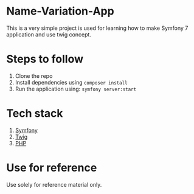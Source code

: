 # Name-Variation-App

This is a very simple project is used for learning how to make Symfony 7 application and use twig concept.

# Steps to follow

1. Clone the repo
2. Install dependencies using `composer install`
3. Run the application using: `symfony server:start`

# Tech stack

1.  [Symfony](https://symfony.com/)
2.  [Twig](https://twig.symfony.com/)
3.  [PHP](https://www.php.net/)

# Use for reference

Use solely for reference material only.
